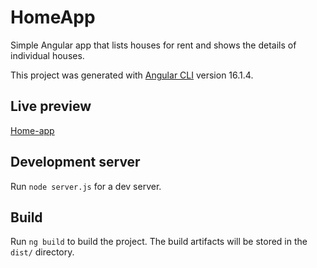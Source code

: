 # HomeApp
Simple Angular app that lists houses for rent and shows the details of individual houses.

This project was generated with [Angular CLI](https://github.com/angular/angular-cli) version 16.1.4.
## Live preview
[Home-app](https://home-app-angular-60143b4f4300.herokuapp.com/)
## Development server

Run `node server.js` for a dev server. 


## Build

Run `ng build` to build the project. The build artifacts will be stored in the `dist/` directory.

